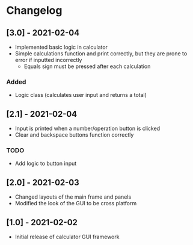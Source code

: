 # Changelog

## [3.0] - 2021-02-04
* Implemented basic logic in calculator
* Simple calculations function and print correctly, but they are prone to error if inputted incorrectly
    * Equals sign must be pressed after each calculation

### Added
* Logic class (calculates user input and returns a total)

## [2.1] - 2021-02-04
* Input is printed when a number/operation button is clicked
* Clear and backspace buttons function correctly

### TODO
* Add logic to button input

## [2.0] - 2021-02-03
* Changed layouts of the main frame and panels
* Modified the look of the GUI to be cross platform

## [1.0] - 2021-02-02
* Initial release of calculator GUI framework
